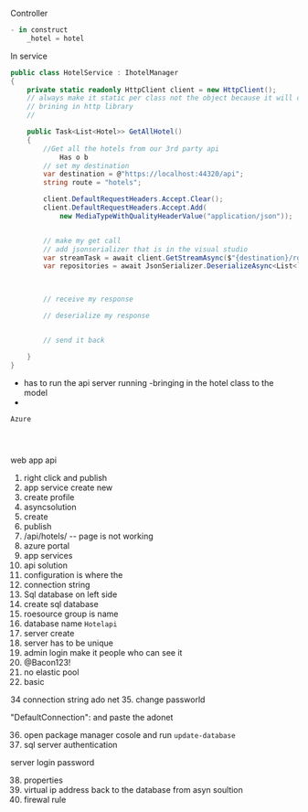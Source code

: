 Controller

```cs
- in construct
    _hotel = hotel


```

In service
```cs
public class HotelService : IhotelManager
{
    private static readonly HttpClient client = new HttpClient();
    // always make it static per class not the object because it will cause clutterness
    // brining in http library
    // 

    public Task<List<Hotel>> GetAllHotel()
    {
        //Get all the hotels from our 3rd party api
            Has o b
        // set my destination
        var destination = @"https://localhost:44320/api";
        string route = "hotels";

        client.DefaultRequestHeaders.Accept.Clear();
        client.DefaultRequestHeaders.Accept.Add(
            new MediaTypeWithQualityHeaderValue("application/json"));


        // make my get call
        // add jsonserializer that is in the visual studio
        var streamTask = await client.GetStreamAsync($"{destination}/route");
        var repositories = await JsonSerializer.DeserializeAsync<List<`nameoftheclass`>>(streamTask);
        


        // receive my response

        // deserialize my response


        // send it back

    }
}
```

- has to run the api server running
-bringing in the hotel class to the model
- 

`Azure`

```cs //in hotel




```

web app api
1. right click and publish
2. app service create new
3. create profile
4. asyncsolution
5. create
6. publish 
7. /api/hotels/ -- page is not working
8. azure portal
9. app services
10. api solution 
11. configuration is where the 
12. connection string 
13. Sql database on left side 
14. create sql database
15. roesource group is name
16. database name `Hotelapi`
17. server create
18. server has to be unique
19. admin login make it people who can see it
20. @Bacon123!
21. no elastic pool
22. basic

34 connection string ado net
35. change passworld

"DefaultConnection": and paste the adonet

36. open package manager cosole and run `update-database`
37. sql server authentication

server
login password

38. properties
39. virtual ip address
back to the database
from asyn soultion
40. firewal rule
